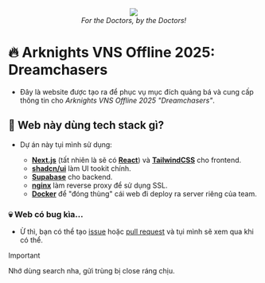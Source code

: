 <div align="center">
    <img src="https://raw.githubusercontent.com/arknights-vns/the-web/refs/heads/main/app/opengraph-image.jpg" />
    <br />
    <i>For the Doctors, by the Doctors!</i>
</div>

# 🔥 Arknights VNS Offline 2025: Dreamchasers

- Đây là website được tạo ra để phục vụ mục đích quảng bá và cung cấp thông tin cho _Arknights VNS Offline 2025 "Dreamchasers"_.

## 🤔 Web này dùng tech stack gì?

- Dự án này tụi mình sử dụng:

  - [**Next.js**](https://nextjs.org/) (tất nhiên là sẽ có [**React**](https://react.dev/)) và [**TailwindCSS**](https://tailwindcss.com/) cho frontend.
  - [**shadcn/ui**](https://ui.daisyui.com/) làm UI tookit chính.
  - [**Supabase**](https://supabase.com/) cho backend.
  - [**nginx**](https://nginx.org/) làm reverse proxy để sử dụng SSL.
  - [**Docker**](https://www.docker.com/) để "đóng thùng" cái web đi deploy ra server riêng của team.

### 💀 Web có bug kìa...

- Ừ thì, bạn có thể tạo [issue](https://github.com/arknights-vns/the-web/issues) hoặc [pull request](https://github.com/arknights-vns/the-web/pulls) và tụi mình sẽ xem qua khi có thể.

> [!IMPORTANT]
> Nhớ dùng search nha, gửi trùng bị close ráng chịu.
